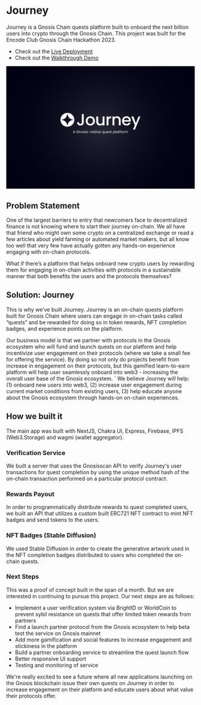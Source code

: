 # Journey

Journey is a Gnosis Chain quests platform built to onboard the next billion users into crypto through the Gnosis Chain. This project was built for the Encode Club Gnosis Chain Hackathon 2023.

- Check out the [Live Deployment](https://tryjourney.net)
- Check out the [Walkthrough Demo](https://vimeo.com/831097337?share=copy)

![](app/public/landing.png)

## Problem Statement

One of the largest barriers to entry that newcomers face to decentralized finance is not knowing where to start their journey on-chain. We all have that friend who might own some crypto on a centralized exchange or read a few articles about yield farming or automated market makers, but all know too well that very few have actually gotten any hands-on experience engaging with on-chain protocols.

What if there’s a platform that helps onboard new crypto users by rewarding them for engaging in on-chain activities with protocols in a sustainable manner that both benefits the users and the protocols themselves?

## Solution: Journey

This is why we’ve built Journey. Journey is an on-chain quests platform built for Gnosis Chain where users can engage in on-chain tasks called “quests” and be rewarded for doing so in token rewards, NFT completion badges, and experience points on the platform.

Our business model is that we partner with protocols in the Gnosis ecosystem who will fund and launch quests on our platform and help incentivize user engagement on their protocols (where we take a small fee for offering the service). By doing so not only do projects benefit from increase in engagement on their protocols, but this gamified learn-to-earn platform will help user seamlessly onboard into web3 - increasing the overall user base of the Gnosis ecosystem.
`
We believe Journey will help: (1) onboard new users into web3, (2) increase user engagement during current market conditions from existing users, (3) help educate anyone about the Gnosis ecosystem through hands-on on-chain experiences.


## How we built it
The main app was built with NextJS, Chakra UI, Express, Firebase, IPFS (Web3.Storage) and wagmi (wallet aggregator).

### Verification Service
We built a server that uses the Gnosisscan API to verify Journey's user transactions for quest completion by using the unique method hash of the on-chain transaction performed on a particular protocol contract.

### Rewards Payout
In order to programmatically distribute rewards to quest completed users, we built an API that utilizes a custom built ERC721 NFT contract to mint NFT badges and send tokens to the users.

### NFT Badges (Stable Diffusion)
We used Stable Diffusion in order to create the generative artwork used in the NFT completion badges distributed to users who completed the on-chain quests.

### Next Steps

This was a proof of concept built in the span of a month. But we are interested in continuing to pursue this project. Our next steps are as follows:

- Implement a user verification system via BrightID or WorldCoin to prevent sybil resistance on quests that offer limited token rewards from partners
- Find a launch partner protocol from the Gnosis ecosystem to help beta test the service on Gnosis mainnet
- Add more gamification and social features to increase engagement and stickiness in the platform
- Build a partner onboarding service to streamline the quest launch flow
- Better responsive UI support
- Testing and monitoring of service

We're really excited to see a future where all new applications launching on the Gnosis blockchain issue their own quests on Journey in order to increase engagement on their platform and educate users about what value their protocols offer.